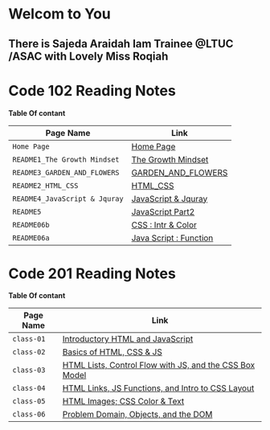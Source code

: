   # Welcom to You 
  
  ## There is Sajeda Araidah Iam Trainee @LTUC /ASAC with Lovely Miss  Roqiah     

# Code 102 Reading Notes
**Table Of contant**

|  Page Name | Link |
| --- | --- |
| `Home Page` | [Home Page](https://sajeda-araidah.github.io/reading-notes/) |
|`README1_The Growth Mindset `|[The Growth Mindset ](https://sajeda-araidah.github.io/reading-notes/README2_The_Growth_Mindset)|
|`README3_GARDEN_AND_FLOWERS`|[GARDEN_AND_FLOWERS](https://sajeda-araidah.github.io/lab03/)|
| `README2_HTML_CSS` | [HTML_CSS](https://sajeda-araidah.github.io/reading-notes/README3_HTML_CSS)   |
|`README4_JavaScript & Jquray`|[JavaScript & Jquray](https://sajeda-araidah.github.io/reading-notes/JavaScript_Jquray)|
|`README5`|[JavaScript Part2](https://sajeda-araidah.github.io/reading-notes/README5)|
|`README06b`|[CSS : Intr & Color](https://sajeda-araidah.github.io/reading-notes/README06b)|
|`README06a`|[Java Script : Function](https://sajeda-araidah.github.io/reading-notes/README06a)|


# Code 201 Reading Notes
**Table Of contant**

|  Page Name | Link |
| --- | --- |
|`class-01`|[Introductory HTML and JavaScript](https://sajeda-araidah.github.io/reading-notes/code201/class-01)|
|`class-02`|[Basics of HTML, CSS & JS](https://sajeda-araidah.github.io/reading-notes/code201/class-02)|
|`class-03`|[HTML Lists, Control Flow with JS, and the CSS Box Model](https://sajeda-araidah.github.io/reading-notes/code201/class-03)|
|`class-04`|[HTML Links, JS Functions, and Intro to CSS Layout](https://sajeda-araidah.github.io/reading-notes/code201/class-04)|
|`class-05`|[HTML Images; CSS Color & Text](https://sajeda-araidah.github.io/reading-notes/code201/class-05)|
|`class-06`|[Problem Domain, Objects, and the DOM](https://sajeda-araidah.github.io/reading-notes/code201/class-06)|



















